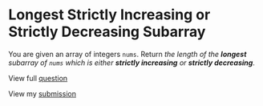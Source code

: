 # **Longest Strictly Increasing or Strictly Decreasing Subarray**

You are given an array of integers `nums`. Return _the length of the **longest** subarray of `nums` which is either **strictly increasing** or **strictly decreasing**_.

View full [question](https://leetcode.com/problems/longest-strictly-increasing-or-strictly-decreasing-subarray?envType=daily-question&envId=2025-02-03)

View my [submission](https://leetcode.com/problems/longest-strictly-increasing-or-strictly-decreasing-subarray/submissions/1529947107)
